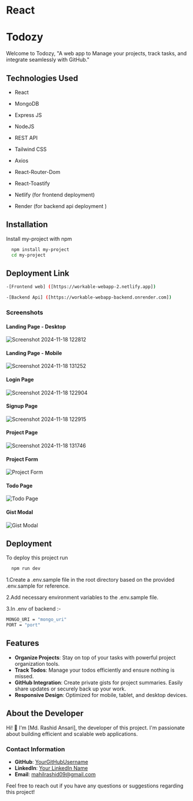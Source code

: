 
# React 

# Todozy
Welcome to Todozy, "A web app to Manage your projects, track tasks, and integrate seamlessly with GitHub."


## Technologies Used


* React

* MongoDB

* Express JS

* NodeJS

* REST API

* Tailwind CSS

* Axios

* React-Router-Dom

* React-Toastify

* Netlify (for frontend deployment)

* Render  (for backend api deployment )


## Installation

Install my-project with npm

```bash
  npm install my-project
  cd my-project
```

## Deployment Link
 ```sh
-[Frontend web] ([https://workable-webapp-2.netlify.app])

-[Backend Api] ([https://workable-webapp-backend.onrender.com])
```

    
### Screenshots

#### Landing Page - Desktop
![Screenshot 2024-11-18 122812](https://github.com/user-attachments/assets/74195945-a570-499f-aec9-c2243d14a219)

#### Landing Page - Mobile
![Screenshot 2024-11-18 131252](https://github.com/user-attachments/assets/2389a63c-24b0-43d2-8928-8de62bf197c2)

#### Login Page
![Screenshot 2024-11-18 122904](https://github.com/user-attachments/assets/61539336-d798-4609-abcc-eaef6fab4fa6)

#### Signup Page
![Screenshot 2024-11-18 122915](https://github.com/user-attachments/assets/9a0e6a89-dd01-4004-9ed8-f557322b009b)

#### Project Page
![Screenshot 2024-11-18 131746](https://github.com/user-attachments/assets/23fd8a76-7660-4ec9-866d-25979e269480)

#### Project Form
![Project Form](screenshots/project-form.png)

#### Todo Page
![Todo Page](screenshots/todo.png)

#### Gist Modal
![Gist Modal](screenshots/gist.png)

## Deployment

To deploy this project run

```bash
  npm run dev
```

1.Create a .env.sample file in the root directory based on the provided .env.sample for reference.

2.Add necessary environment variables to the .env.sample file.

3.In .env of backend :-
```sh
MONGO_URI = "mongo_uri"
PORT = "port"
```

## Features

- **Organize Projects**: Stay on top of your tasks with powerful project organization tools.
- **Track Todos**: Manage your todos efficiently and ensure nothing is missed.
- **GitHub Integration**:  Create private gists for project summaries. Easily share updates or securely back up your work.
- **Responsive Design**: Optimized for mobile, tablet, and desktop devices.


## About the Developer

Hi! 👋 I'm [Md. Rashid Ansari], the developer of this project. I'm passionate about building efficient and scalable web applications.

### Contact Information
- **GitHub**: [YourGitHubUsername](https://github.com/ansari21github)
- **LinkedIn**: [Your LinkedIn Name](www.linkedin.com/in/rashid-ansari-b232aa273)
- **Email**: mahilrashid09@gmail.com

Feel free to reach out if you have any questions or suggestions regarding this project!

